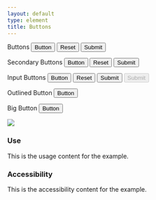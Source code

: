 ```yaml
---
layout: default
type: element
title: Buttons
---
```


<div class="preview">
  <!-- Add HTML markup for example here -->

  <label for="button-type-button">Buttons</label>
  <button type="button">Button</button>
  <button type="reset">Reset</button>
  <button type="submit">Submit</button>

  <label for="button-type-secondary">Secondary Buttons</label>
  <button class="button-secondary" type="button">Button</button>
  <button class="button-secondary" type="reset">Reset</button>
  <button class="button-secondary" type="submit">Submit</button>

  <label for="button-type-submit">Input Buttons</label>
  <input type="button" name="input-type-button" value="Button">
  <input type="reset" name="input-type-reset">
  <input type="submit" name="input-type-submit">
  <input type="submit" name="input-type-submit" disabled="">

  <label for="button-type-outlined">Outlined Button</label>
  <button class="button-outlined" type="button">Button</button>

  <label for="button-type-big">Big Button</label>
  <button class="button-big" type="button">Button</button>

  <img src="{{ site.baseurl }}/assets/img/static/Buttons_UI_v1.png">
</div>

<div class="grid-box">
  <div class="grid-item width-one-half annotation">
    <h3>Use</h3>
    <p>This is the usage content for the example.</p>
  </div>
  <div class="grid-item width-one-half annotation">
    <h3>Accessibility</h3>
    <p>This is the accessibility content for the example.</p>
  </div>  
</div>